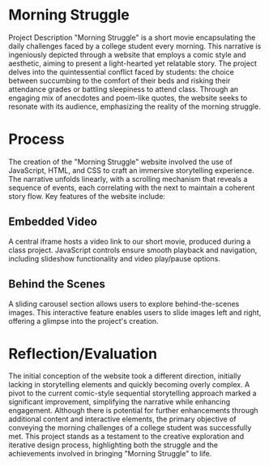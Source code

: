 # Morning Struggle
Project Description
"Morning Struggle" is a short movie encapsulating the daily challenges faced by a college student every morning. This narrative is ingeniously depicted through a website that employs a comic style and aesthetic, aiming to present a light-hearted yet relatable story. The project delves into the quintessential conflict faced by students: the choice between succumbing to the comfort of their beds and risking their attendance grades or battling sleepiness to attend class. Through an engaging mix of anecdotes and poem-like quotes, the website seeks to resonate with its audience, emphasizing the reality of the morning struggle.

# Process
The creation of the "Morning Struggle" website involved the use of JavaScript, HTML, and CSS to craft an immersive storytelling experience. The narrative unfolds linearly, with a scrolling mechanism that reveals a sequence of events, each correlating with the next to maintain a coherent story flow. Key features of the website include:

## Embedded Video ##
A central iframe hosts a video link to our short movie, produced during a class project. JavaScript controls ensure smooth playback and navigation, including slideshow functionality and video play/pause options.
## Behind the Scenes ##
A sliding carousel section allows users to explore behind-the-scenes images. This interactive feature enables users to slide images left and right, offering a glimpse into the project's creation.

# Reflection/Evaluation
The initial conception of the website took a different direction, initially lacking in storytelling elements and quickly becoming overly complex. A pivot to the current comic-style sequential storytelling approach marked a significant improvement, simplifying the narrative while enhancing engagement. Although there is potential for further enhancements through additional content and interactive elements, the primary objective of conveying the morning challenges of a college student was successfully met. This project stands as a testament to the creative exploration and iterative design process, highlighting both the struggle and the achievements involved in bringing "Morning Struggle" to life.